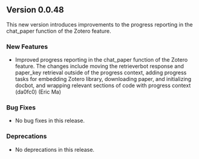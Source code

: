 ## Version 0.0.48

This new version introduces improvements to the progress reporting in the chat_paper function of the Zotero feature.

### New Features

- Improved progress reporting in the chat_paper function of the Zotero feature. The changes include moving the retrieverbot response and paper_key retrieval outside of the progress context, adding progress tasks for embedding Zotero library, downloading paper, and initializing docbot, and wrapping relevant sections of code with progress context (da0fc0) (Eric Ma)

### Bug Fixes

- No bug fixes in this release.

### Deprecations

- No deprecations in this release.
